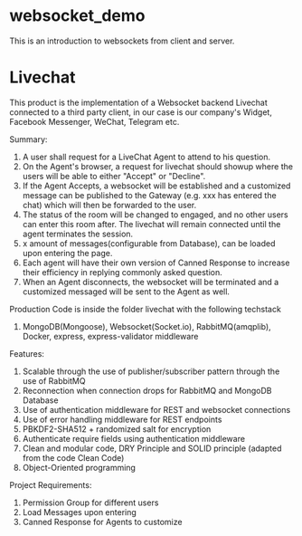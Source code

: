 # websocket_demo
This is an introduction to websockets from client and server.

# Livechat
This product is the implementation of a Websocket backend Livechat connected to a third party client, in our case is our company's Widget, Facebook Messenger, WeChat, Telegram etc. 

Summary:
1. A user shall request for a LiveChat Agent to attend to his question.
2. On the Agent's browser, a request for livechat should showup where the users will be able to either "Accept" or "Decline".
3. If the Agent Accepts, a websocket will be established and a customized message can be published to the Gateway (e.g. xxx has entered the chat) which will then be forwarded to the user.
4. The status of the room will be changed to engaged, and no other users can enter this room after. The livechat will remain connected until the agent terminates the session.
5. x amount of messages(configurable from Database), can be loaded upon entering the page.
6. Each agent will have their own version of Canned Response to increase their efficiency in replying commonly asked question.
7. When an Agent disconnects, the websocket will be terminated and a customized messaged will be sent to the Agent as well.

Production Code is inside the folder livechat with the following techstack
1. MongoDB(Mongoose), Websocket(Socket.io), RabbitMQ(amqplib), Docker, express, express-validator middleware

Features:
1. Scalable through the use of publisher/subscriber pattern through the use of RabbitMQ
2. Reconnection when connection drops for RabbitMQ and MongoDB Database
3. Use of authentication middleware for REST and websocket connections
3. Use of error handling middleware for REST endpoints
4. PBKDF2-SHA512 + randomized salt for encryption
5. Authenticate require fields using authentication middleware
5. Clean and modular code, DRY Principle and SOLID principle (adapted from the code Clean Code)
6. Object-Oriented programming

Project Requirements:
1. Permission Group for different users
2. Load Messages upon entering
3. Canned Response for Agents to customize
